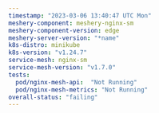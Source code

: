 ```yaml
---
timestamp: "2023-03-06 13:40:47 UTC Mon"
meshery-component: meshery-nginx-sm
meshery-component-version: edge
meshery-server-version: "*name"
k8s-distro: minikube
k8s-version: "v1.24.7"
service-mesh: nginx-sm
service-mesh-version: "v1.7.0"
tests:
  pod/nginx-mesh-api:  "Not Running"
  pod/nginx-mesh-metrics: "Not Running"
overall-status: "failing"
---
```

